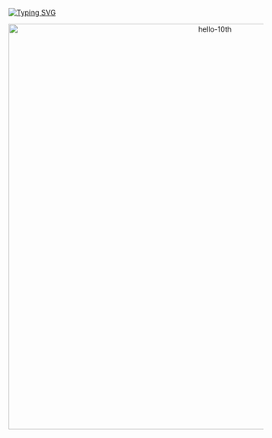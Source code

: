 [![Typing SVG](https://readme-typing-svg.herokuapp.com?size=30&duration=4500&color=F77500&width=600&lines=%F0%9F%A6%81_Welcome_Seohyeon_Lee_%F0%9F%A6%81+)](https://git.io/typing-svg)

<div align="center">

<img width="800" alt="hello-10th" src="https://user-images.githubusercontent.com/39653584/159526821-f5372309-ee3d-46bc-8d46-8a17ea582c56.png">

</div>